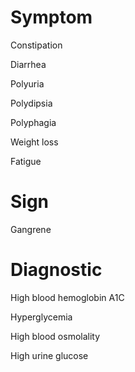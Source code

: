# Symptom

Constipation

Diarrhea

Polyuria

Polydipsia

Polyphagia

Weight loss

Fatigue

# Sign

Gangrene

# Diagnostic

High blood hemoglobin A1C

Hyperglycemia

High blood osmolality

High urine glucose
